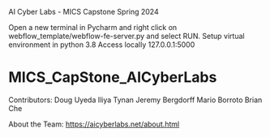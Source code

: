 AI Cyber Labs - MICS Capstone Spring 2024

Open a new terminal in Pycharm and right click on webflow_template/webflow-fe-server.py and select RUN.
Setup virtual environment in python 3.8
Access locally 127.0.0.1:5000

# MICS_CapStone_AICyberLabs


Contributors: 
Doug Uyeda
Iliya Tynan
Jeremy Bergdorff
Mario Borroto
Brian Che

About the Team: https://aicyberlabs.net/about.html 
